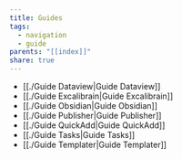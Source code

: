 ```yaml
---
title: Guides
tags:
  - navigation
  - guide
parents: "[[index]]"
share: true
---
```

- [[./Guide Dataview|Guide Dataview]]
- [[./Guide Excalibrain|Guide Excalibrain]]
- [[./Guide Obsidian|Guide Obsidian]]
- [[./Guide Publisher|Guide Publisher]]
- [[./Guide QuickAdd|Guide QuickAdd]]
- [[./Guide Tasks|Guide Tasks]]
- [[./Guide Templater|Guide Templater]]

